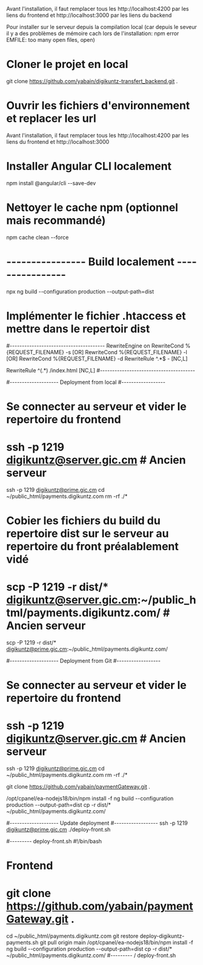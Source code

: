 Avant l'installation, il faut remplacer tous les http://localhost:4200 par les liens du frontend et http://localhost:3000 par les liens du backend



Pour installer sur le serveur depuis la compilation local (car depuis le seveur il y a des problèmes de mémoire cach lors de l'installation: npm error EMFILE: too many open files, open)

# Cloner le projet en local
git clone https://github.com/yabain/digikuntz-transfert_backend.git .

# Ouvrir les fichiers d'environnement et replacer les url
Avant l'installation, il faut remplacer tous les http://localhost:4200 par les liens du frontend et http://localhost:3000

# Installer Angular CLI localement
npm install @angular/cli --save-dev

# Nettoyer le cache npm (optionnel mais recommandé)
npm cache clean --force

# ---------------- Build localement ----------------
npx ng build --configuration production --output-path=dist

# Implémenter le fichier .htaccess et mettre dans le repertoir dist
#---------------------------------------
RewriteEngine on
RewriteCond %{REQUEST_FILENAME} -s [OR]
RewriteCond %{REQUEST_FILENAME} -l [OR]
RewriteCond %{REQUEST_FILENAME} -d
RewriteRule ^.*$ - [NC,L]

RewriteRule ^(.*) /index.html [NC,L]
#---------------------------------------


#--------------------
Deployment from local
#------------------
# Se connecter au serveur et vider le repertoire du frontend
# ssh -p 1219 digikuntz@server.gic.cm # Ancien serveur
ssh -p 1219 digikuntz@prime.gic.cm
cd ~/public_html/payments.digikuntz.com
rm -rf ./*

# Cobier les fichiers du build du repertoire dist sur le serveur au repertoire du front préalablement vidé
# scp -P 1219 -r dist/* digikuntz@server.gic.cm:~/public_html/payments.digikuntz.com/ # Ancien serveur
scp -P 1219 -r dist/* digikuntz@prime.gic.cm:~/public_html/payments.digikuntz.com/


#--------------------
Deployment from Git
#------------------
# Se connecter au serveur et vider le repertoire du frontend
# ssh -p 1219 digikuntz@server.gic.cm # Ancien serveur
ssh -p 1219 digikuntz@prime.gic.cm
cd ~/public_html/payments.digikuntz.com
rm -rf ./*

git clone https://github.com/yabain/paymentGateway.git .

/opt/cpanel/ea-nodejs18/bin/npm install -f
ng build --configuration production --output-path=dist
cp -r dist/* ~/public_html/payments.digikuntz.com/


#--------------------
Update deployment
#------------------
ssh -p 1219 digikuntz@prime.gic.cm
./deploy-front.sh



#--------- deploy-front.sh
#!/bin/bash

# Frontend

# git clone https://github.com/yabain/paymentGateway.git .

cd ~/public_html/payments.digikuntz.com
git restore deploy-digikuntz-payments.sh
git pull origin main
/opt/cpanel/ea-nodejs18/bin/npm install -f
ng build --configuration production --output-path=dist
cp -r dist/* ~/public_html/payments.digikuntz.com/
#--------- / deploy-front.sh
